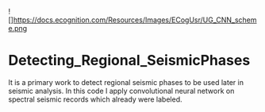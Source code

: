 
![]<https://docs.ecognition.com/Resources/Images/ECogUsr/UG_CNN_scheme.png>



# Detecting_Regional_SeismicPhases
It is  a primary work to detect regional seismic phases to be used later in seismic analysis.
In this code I apply convolutional neural network on spectral seismic records which  already were labeled.
